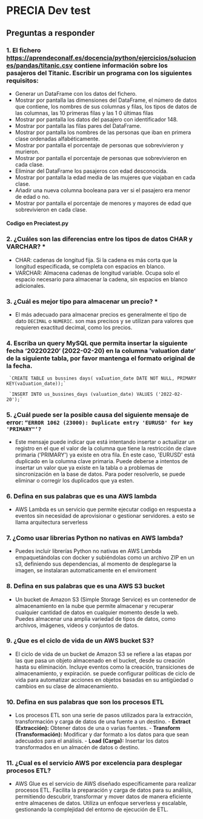 # PRECIA Dev test
## Preguntas a responder
### 1. El fichero https://aprendeconaIf.es/docencia/python/ejercicios/soluciones/pandas/titanic.csv contiene información sobre los pasajeros del Titanic. Escribir un programa con los siguientes requisitos:

- Generar un DataFrame con los datos del fichero.
- Mostrar por pantalla las dimensiones del DataFrame, el número de datos que contiene, los nombres de sus columnas y filas, los tipos de datos de las columnas, las 10 primeras filas y las 1 0 últimas filas
- Mostrar por pantalla los datos del pasajero con identificador 148.
- Mostrar por pantalla las filas pares del DataFrame.
- Mostrar por pantalla los nombres de las personas que iban en primera clase ordenadas alfabéticamente.
- Mostrar por pantalla el porcentaje de personas que sobrevivieron y murieron.
- Mostrar por pantalla el porcentaje de personas que sobrevivieron en cada clase.
- Eliminar del DataFrame los pasajeros con edad desconocida.
- Mostrar por pantalla la edad media de las mujeres que viajaban en cada clase.
- Añadir una nueva columna booleana para ver si el pasajero era menor de edad o no.
- Mostrar por pantalla el porcentaje de menores y mayores de edad que sobrevivieron en cada clase.

#### Codigo en Preciatest.py

###  2.	¿Cuáles son las diferencias entre los tipos de datos CHAR y VARCHAR? *
- CHAR: cadenas de longitud fija. Si la cadena es más corta que la longitud especificada, se completa con espacios en blanco.
- VARCHAR:  Almacena cadenas de longitud variable. Ocupa solo el espacio necesario para almacenar la cadena, sin espacios en blanco adicionales.

### 3.	¿Cuál es mejor tipo para almacenar un precio? *
- El más adecuado para almacenar precios es generalmente el tipo de dato `DECIMAL` o `NUMERIC`. son mas precisos y se utilizan para valores que requieren exactitud decimal, como los precios.

### 4.	Escriba un query MySQL que permita insertar la siguiente fecha ‘20220220‘ (2022-02-20) en la columna ’valuation date‘ de la siguiente tabla, por favor mantenga el formato original de la fecha.

     `CREATE TABLE us bussines days( vaIuation_date DATE NOT NULL, PRIMARY KEY(vaIuation_date));`

     `INSERT INTO us_bussines_days (valuation_date) VALUES ('2022-02-20');`

###  5.	¿Cuál puede ser la posible causa del siguiente mensaje de error: `“ERROR 1062 (23000): Duplicate entry 'EURUSD' for key 'PRIMARY"‘?`
- Este mensaje puede indicar que está intentando insertar o actualizar un registro en el que el valor de la columna que tiene la restricción de clave primaria ('PRIMARY') ya existe en otra fila. En este caso, 'EURUSD' está duplicado en la columna clave primaria. Puede deberse a intentos de insertar un valor que ya existe en la tabla o a problemas de sincronización en la base de datos. Para poder resolverlo, se puede eliminar o corregir los duplicados que ya esten.

### 6.	Defina en sus palabras que es una AWS lambda 
   - AWS Lambda es un servicio que permite ejecutar codigo en respuesta a eventos sin necesidad de aprovisionar o gestionar servidores. a esto se llama arquitectura serverless

### 7.	¿Como usar librerias Python no nativas en AWS lambda? 
   - Puedes incluir librerías Python no nativas en AWS Lambda empaquetándolas con docker y subiéndolas como un archivo ZIP en un s3, definiendo sus dependencias, al momento de desplegarse la imagen, se instalaran automaticamente en el enviroment

### 8.	Defina en sus palabras que es una AWS S3 bucket 
   - Un bucket de Amazon S3 (Simple Storage Service) es un contenedor de almacenamiento en la nube que permite almacenar y recuperar cualquier cantidad de datos en cualquier momento desde la web. Puedes almacenar una amplia variedad de tipos de datos, como archivos, imágenes, videos y conjuntos de datos.

### 9.	¿Que es el ciclo de vida de un AWS bucket S3? 
 - El ciclo de vida de un bucket de Amazon S3 se refiere a las etapas por las que pasa un objeto almacenado en el bucket, desde su creación hasta su eliminación. Incluye eventos como la creación, transiciones de almacenamiento, y expiración. se puede configurar políticas de ciclo de vida para automatizar acciones en objetos basadas en su antigüedad o cambios en su clase de almacenamiento.

### 10.	Defina en sus palabras que son los procesos ETL 
- Los procesos ETL son una serie de pasos utilizados para la extracción, transformación y carga de datos de una fuente a un destino. 
      - **Extract (Extracción):** Obtener datos de una o varias fuentes.
      - **Transform (Transformación):** Modificar y dar formato a los datos para que sean adecuados para el análisis.
      - **Load (Carga):** Insertar los datos transformados en un almacén de datos o destino.

### 11. ¿Cual es el servicio AWS por excelencia para desplegar procesos ETL? 
- AWS Glue es el servicio de AWS diseñado específicamente para realizar procesos ETL. Facilita la preparación y carga de datos para su análisis, permitiendo descubrir, transformar y mover datos de manera eficiente entre almacenes de datos. Utiliza un enfoque serverless y escalable, gestionando la complejidad del entorno de ejecución de ETL.
